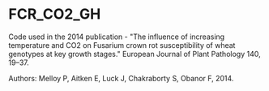 # FCR_CO2_GH
Code used in the 2014 publication - "The influence of increasing temperature and CO2 on Fusarium crown rot susceptibility of wheat genotypes at key growth stages." European Journal of Plant Pathology 140, 19–37.

Authors: Melloy P, Aitken E, Luck J, Chakraborty S, Obanor F, 2014.
